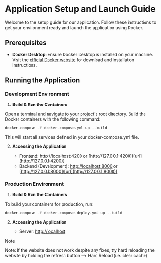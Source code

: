# Application Setup and Launch Guide

Welcome to the setup guide for our application. Follow these instructions to get your environment ready and launch the application using Docker.

## Prerequisites

* **Docker Desktop**: Ensure Docker Desktop is installed on your machine. Visit the [official Docker website]([url](https://www.docker.com/products/docker-desktop/)) for download and installation instructions.

## Running the Application

### Development Environment

1. **Build & Run the Containers**
   
Open a terminal and navigate to your project's root directory. Build the Docker containers with the following command:

```docker-compose -f docker-compose.yml up --build```

This will start all services defined in your docker-compose.yml file.

2. **Accessing the Application**
   
    - Frontend: [http://localhost:4200]([url](http://localhost:4200)) or [http://127.0.0.1:4200]([url](http://127.0.0.1:4200))
    - Backend (Development): [http://localhost:8000]([url](http://localhost:8000)) or [http://127.0.0.1:8000]([url](http://127.0.0.1:8000))

### Production Environment

1. **Build & Run the Containers**
   
To build your containers for production, run:

```docker-compose -f docker-compose-deploy.yml up --build```

2. **Accessing the Application**
   
    - Server: [http://localhost]([url](http://localhost))


> [!NOTE]
> Note: If the website does not work despite any fixes, try hard reloading the website by holding the refresh button --> Hard Reload (i.e. clear cache)
